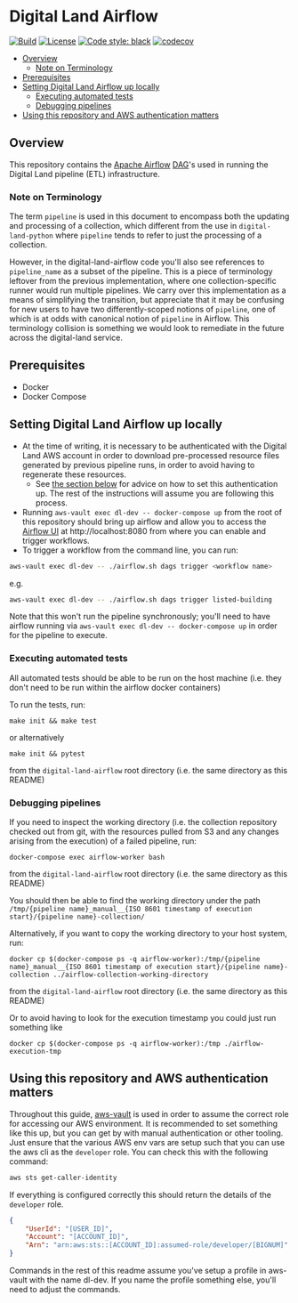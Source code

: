 # Digital Land Airflow

[![Build](https://github.com/digital-land/digital-land-airflow/workflows/Continuous%20Integration/badge.svg)](https://github.com/digital-land/digital-land-airflow/actions?query=workflow%3A%22Continuous+Integration%22)
[![License](https://img.shields.io/github/license/mashape/apistatus.svg)](https://github.com/digital-land/digital-land-airflow/blob/main/LICENSE)
[![Code style: black](https://img.shields.io/badge/code%20style-black-000000.svg)](https://black.readthedocs.io/en/stable/)
[![codecov](https://codecov.io/gh/digital-land/digital-land-airflow/branch/master/graph/badge.svg?token=HXKOXMILGB)](https://codecov.io/gh/digital-land/digital-land-airflow)

<!-- vim-markdown-toc Marked -->

* [Overview](#overview)
  * [Note on Terminology](#note-on-terminology)
* [Prerequisites](#prerequisites)
* [Setting Digital Land Airflow up locally](#setting-digital-land-airflow-up-locally)
  * [Executing automated tests](#executing-automated-tests)
  * [Debugging pipelines](#debugging-pipelines)
* [Using this repository and AWS authentication matters](#using-this-repository-and-aws-authentication-matters)

<!-- vim-markdown-toc -->

## Overview

This repository contains the [Apache Airflow](https://airflow.apache.org/) [DAG](https://airflow.apache.org/docs/apache-airflow/stable/concepts/dags.html)'s used in running the Digital Land pipeline (ETL) infrastructure.

### Note on Terminology

The term `pipeline` is used in this document to encompass both the updating and processing of a collection, which different from the use in `digital-land-python` where `pipeline` tends to refer to just the processing of a collection.

However, in the digital-land-airflow code you'll also see references to `pipeline_name` as a subset of the pipeline. This is a piece of terminology leftover from the previous implementation, where one collection-specific runner would run multiple pipelines. We carry over this implementation as a means of simplifying the transition, but appreciate that it may be confusing for new users to have two differently-scoped notions of `pipeline`, one of which is at odds with canonical notion of `pipeline` in Airflow. This terminology collision is something we would look to remediate in the future across the digital-land service.

## Prerequisites

* Docker
* Docker Compose

## Setting Digital Land Airflow up locally

* At the time of writing, it is necessary to be authenticated with the Digital Land AWS account in order to download pre-processed resource files generated by previous pipeline runs, in order to avoid having to regenerate these resources.
  * See [the section below](#using-this-repository-and-aws-authentication-matters) for advice on how to set this authentication up. The rest of the instructions will assume you are following this process.
* Running `aws-vault exec dl-dev -- docker-compose up` from the root of this repository should bring up airflow and allow you to access the [Airflow UI](https://airflow.apache.org/docs/apache-airflow/stable/ui.html) at http://localhost:8080 from where you can enable and trigger workflows.
* To trigger a workflow from the command line, you can run:

```sh
aws-vault exec dl-dev -- ./airflow.sh dags trigger <workflow name>
```

e.g.

```sh
aws-vault exec dl-dev -- ./airflow.sh dags trigger listed-building
```

Note that this won't run the pipeline synchronously; you'll need to have airflow running via `aws-vault exec dl-dev -- docker-compose up` in order for the pipeline to execute.

### Executing automated tests

All automated tests should be able to be run on the host machine (i.e. they don't need to be run within the airflow docker containers)

To run the tests, run:

```
make init && make test
```

or alternatively

```
make init && pytest
```

from the `digital-land-airflow` root directory (i.e. the same directory as this README)

### Debugging pipelines

If you need to inspect the working directory (i.e. the collection repository checked out from git, with the resources pulled from S3 and any changes arising from the execution) of a failed pipeline, run:

```
docker-compose exec airflow-worker bash
```

from the `digital-land-airflow` root directory (i.e. the same directory as this README)

You should then be able to find the working directory under the path `/tmp/{pipeline name}_manual__{ISO 8601 timestamp of execution start}/{pipeline name}-collection/`

Alternatively, if you want to copy the working directory to your host system, run:

```
docker cp $(docker-compose ps -q airflow-worker):/tmp/{pipeline name}_manual__{ISO 8601 timestamp of execution start}/{pipeline name}-collection ../airflow-collection-working-directory
```

from the `digital-land-airflow` root directory (i.e. the same directory as this README)

Or to avoid having to look for the execution timestamp you could just run something like

```
docker cp $(docker-compose ps -q airflow-worker):/tmp ./airflow-execution-tmp
```

## Using this repository and AWS authentication matters

Throughout this guide, [aws-vault](https://github.com/99designs/aws-vault) is used in order to assume the correct role for accessing our AWS environment.
It is recommended to set something like this up, but you can get by with manual authentication or other tooling. Just ensure that the
various AWS env vars are setup such that you can use the aws cli as the `developer` role. You can check this with the following command:

```bash
aws sts get-caller-identity
```

If everything is configured correctly this should return the details of the `developer` role.

```json
{
    "UserId": "[USER_ID]",
    "Account": "[ACCOUNT_ID]",
    "Arn": "arn:aws:sts::[ACCOUNT_ID]:assumed-role/developer/[BIGNUM]"
}
```

Commands in the rest of this readme assume you've setup a profile in aws-vault with the name dl-dev. If you name the profile something else, you'll need to adjust the commands.
